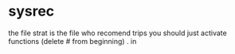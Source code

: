 # sysrec

the file strat is the file who recomend trips you should just activate functions (delete # from beginning) .
in
